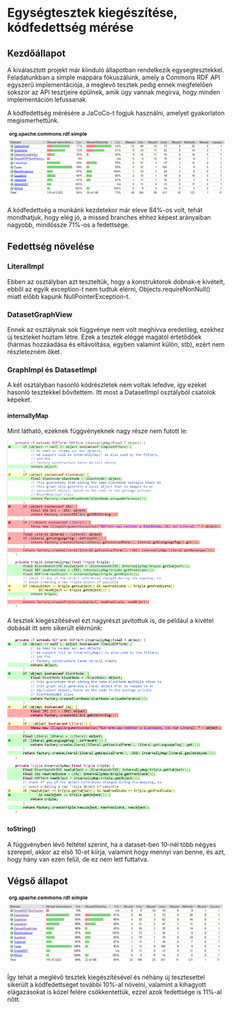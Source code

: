 # Egységtesztek kiegészítése, kódfedettség mérése

## Kezdőállapot

A kiválasztott projekt már kiinduló állapotban rendelkezik egységtesztekkel. Feladatunkban a simple mappára fókuszálunk, amely a Commons RDF API egyszerű implementációja, a meglevő tesztek pedig ennek megfelelően sokszor az API tesztjeire épülnek, amik úgy vannak megírva, hogy minden implementáción lefussanak. 

A kódfedettség mérésére a JaCoCo-t fogjuk használni, amelyet gyakorlaton megismerhettünk.

![](start.PNG)

A kódfedettség a munkánk kezdetekor már eleve 84%-os volt, tehát mondhatjuk, hogy elég jó, a missed branches ehhez képest arányaiban nagyobb, mindössze 71%-os a fedettsége.

## Fedettség növelése

### LiteralImpl

Ebben az osztályban azt teszteltük, hogy a konstruktorok dobnak-e kivételt, ebből az egyik exception-t nem tudtuk elérni, Objects.requireNonNull() miatt előbb kapunk NullPointerException-t.

### DatasetGraphView

Ennek az osztálynak sok függvénye nem volt meghívva eredetileg, ezekhez új teszteket hoztam létre. Ezek a tesztek eléggé magától értetődőek (hármas hozzáadása és eltávolítása, egyben valamint külön, stb), ezért nem részletezném őket.

### GraphImpl és DatasetImpl

A két osztályban hasonló kódrészletek nem voltak lefedve, így ezeket hasonló tesztekkel bővítettem. Itt most a DatasetImpl osztályból csatolok képeket.

#### internallyMap

Mint látható, ezeknek függvényeknek nagy része nem futott le:

![](graphimpl_start.PNG)

A tesztek kiegészítésével ezt nagyrészt javítottuk is, de például a kivétel dobását itt sem sikerült elérnünk:

![](graphimpl_end.PNG)

#### toString()

A függvényben lévő feltétel szerint, ha a dataset-ben 10-nél több négyes szerepel, akkor az első 10-et kiírja, valamint hogy mennyi van benne, és azt, hogy hány van ezen felül, de ez nem lett futtatva.

## Végső állapot

![](vegeredmeny.PNG)

Így tehát a meglévő tesztek kiegészítésével és néhány új tesztesettel sikerült a kódfedettséget további 10%-al növelni, valamint a kihagyott elágazásokat is közel felére csökkentettük, ezzel azok fedettsége is 11%-al nőtt.